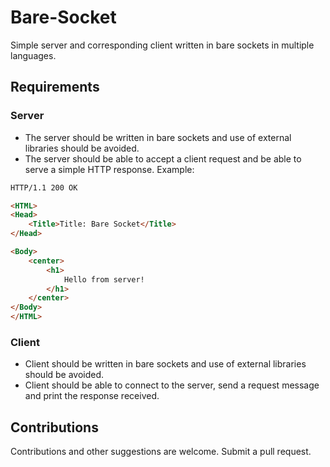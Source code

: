 # Bare-Socket
Simple server and corresponding client written in bare sockets in multiple languages.

## Requirements
### Server
- The server should be written in bare sockets and use of external libraries should be avoided.
- The server should be able to accept a client request and be able to serve a simple HTTP response. Example:
```html
HTTP/1.1 200 OK

<HTML>
<Head>
	<Title>Title: Bare Socket</Title>
</Head>

<Body>
	<center>
		<h1>
			Hello from server!
		</h1>
	</center>
</Body>
</HTML>
```

### Client
- Client should be written in bare sockets and use of external libraries should be avoided.
- Client should be able to connect to the server, send a request message and print the response received.

## Contributions
Contributions and other suggestions are welcome. Submit a pull request.